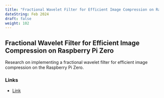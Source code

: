 ```yaml
---
title: "Fractional Wavelet Filter for Efficient Image Compression on Raspberry Pi Zero"
dateString: Feb 2024
draft: false
weight: 102
---
```


## Fractional Wavelet Filter for Efficient Image Compression on Raspberry Pi Zero

Research on implementing a fractional wavelet filter for efficient image compression on the Raspberry Pi Zero.

### Links
- [Link](https://ieeexplore.ieee.org/abstract/document/10435988)
